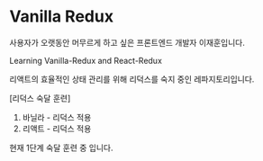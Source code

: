 # Vanilla Redux

사용자가 오랫동안 머무르게 하고 싶은 프론트엔드 개발자 이재훈입니다.

Learning Vanilla-Redux and React-Redux

리액트의 효율적인 상태 관리를 위해 리덕스를 숙지 중인 레파지토리입니다.

[리덕스 숙달 훈련]

1. 바닐라 - 리덕스 적용
2. 리액트 - 리덕스 적용

현재 1단계 숙달 훈련 중 입니다.